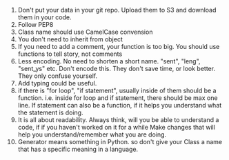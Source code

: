 1. Don't put your data in your git repo. Upload them to S3 and download them in your code.
2. Follow PEP8
3. Class name should use CamelCase convension
4. You don't need to inherit from object
5. If you need to add a comment, your function is too big. You should use functions to tell story, not comments
6. Less encoding. No need to shorten a short name. "sent", "leng", "sent_ys" etc. Don't encode this. They don't save time, or look better. 
They only confuse yourself. 
7. Add typing could be useful.
8. if there is "for loop", "if statement", usually inside of them should be a function. i.e. inside for loop and if statement,
 there should be max one line. If statement can also be a function, if it helps you understand what the statement is doing. 
9. It is all about readability. Always think, will you be able to understand a code, if if you haven't worked on it for a while
Make changes that will help you understand/remember what you are doing. 
10. Generator means something in Python. so don't give your Class a name that has a specific meaning in a language. 